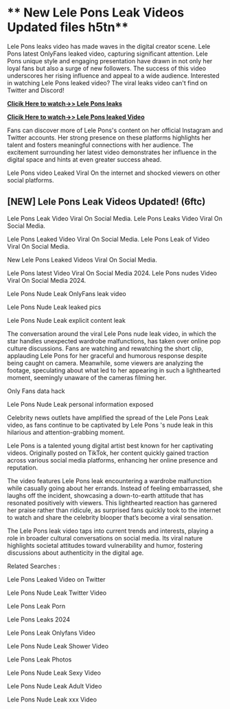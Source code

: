 
# ** New Lele Pons Leak Videos Updated files h5tn** #

  Lele Pons   leaks video has made waves in the digital creator scene.  Lele Pons   latest OnlyFans leaked video, capturing significant attention.  Lele Pons   unique style and engaging presentation have drawn in not only her loyal fans but also a surge of new followers. The success of this video underscores her rising influence and appeal to a wide audience. Interested in watching Lele Pons   leaked video? The viral leaks video can't find on Twitter and Discord!

**[Clicik Here to watch->>  Lele Pons  leaks ](http://xflirt.top)**

**[Clicik Here to watch->>  Lele Pons leaked Video](http://xflirt.top)**

Fans can discover more of Lele Pons's content on her official Instagram and Twitter accounts. Her strong presence on these platforms highlights her talent and fosters meaningful connections with her audience. The excitement surrounding her latest video demonstrates her influence in the digital space and hints at even greater success ahead.

  Lele Pons   video Leaked Viral On the internet and shocked viewers on other social platforms.

## [NEW] Lele Pons   Leak Videos Updated!  (6ftc) ##

  Lele Pons   Leak Video Viral On Social Media.  Lele Pons   Leaks Video Viral On Social Media.

  Lele Pons   Leaked Video Viral On Social Media.  Lele Pons   Leak of Video Viral On Social Media.

New Lele Pons   Leaked Videos Viral On Social Media.

  Lele Pons   latest Video Viral On Social Media 2024.  Lele Pons   nudes Video Viral On Social Media 2024.

  Lele Pons   Nude Leak OnlyFans leak video

  Lele Pons   Nude Leak leaked pics

  Lele Pons   Nude Leak explicit content leak

The conversation around the viral Lele Pons   nude leak video, in which the star handles unexpected wardrobe malfunctions, has taken over online pop culture discussions. Fans are watching and rewatching the short clip, applauding Lele Pons   for her graceful and humorous response despite being caught on camera. Meanwhile, some viewers are analyzing the footage, speculating about what led to her appearing in such a lighthearted moment, seemingly unaware of the cameras filming her.

Only Fans data hack

  Lele Pons   Nude Leak personal information exposed

Celebrity news outlets have amplified the spread of the Lele Pons   Leak video, as fans continue to be captivated by Lele Pons  's nude leak in this hilarious and attention-grabbing moment.

  Lele Pons   is a talented young digital artist best known for her captivating videos. Originally posted on TikTok, her content quickly gained traction across various social media platforms, enhancing her online presence and reputation.

The video features Lele Pons   leak encountering a wardrobe malfunction while casually going about her errands. Instead of feeling embarrassed, she laughs off the incident, showcasing a down-to-earth attitude that has resonated positively with viewers. This lighthearted reaction has garnered her praise rather than ridicule, as surprised fans quickly took to the internet to watch and share the celebrity blooper that’s become a viral sensation.

The Lele Pons   leak video taps into current trends and interests, playing a role in broader cultural conversations on social media. Its viral nature highlights societal attitudes toward vulnerability and humor, fostering discussions about authenticity in the digital age.

Related Searches :

  Lele Pons   Leaked Video on Twitter

  Lele Pons   Nude Leak Twitter Video

  Lele Pons   Leak Porn

  Lele Pons   Leaks 2024

  Lele Pons   Leak Onlyfans Video

  Lele Pons   Nude Leak Shower Video

  Lele Pons   Leak Photos

  Lele Pons   Nude Leak Sexy Video

  Lele Pons   Nude Leak Adult Video

  Lele Pons   Nude Leak xxx Video


